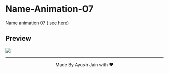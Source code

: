 # Name-Animation-07

Name animation 07 (<a href="https://ayush2967.github.io/Name-Animation-07/"> see here</a>)
## Preview
<img src="Screenshot 2023-06-09 102350.png">
<hr>
<p align="center">
  Made By Ayush Jain with ❤️
  </p>
  
